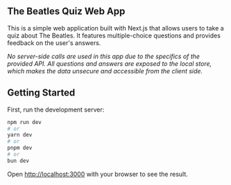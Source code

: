 ## The Beatles Quiz Web App

This is a simple web application built with Next.js that allows users to take a quiz about The Beatles. It features multiple-choice questions and provides feedback on the user's answers. 

*No server-side calls are used in this app due to the specifics of the provided API. All questions and answers are exposed to the local store, which makes the data unsecure and accessible from the client side.*

## Getting Started

First, run the development server:

```bash
npm run dev
# or
yarn dev
# or
pnpm dev
# or
bun dev
```

Open [http://localhost:3000](http://localhost:3000) with your browser to see the result.
